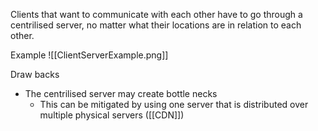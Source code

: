 Clients that want to communicate with each other have to go through a centrilised server, no matter what their locations are in relation to each other.

Example
![[ClientServerExample.png]]

Draw backs
- The centrilised server may create bottle necks
	- This can be mitigated by using one server that is distributed over multiple physical servers ([[CDN]])